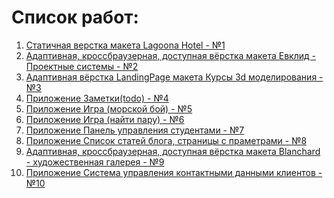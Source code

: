 # Список работ: #
1. [Статичная верстка макета Lagoona Hotel - №1](../tree/master/1 "Статичная верстка макета Lagoona Hotel - №1")
2. [Адаптивная, кроссбраузерная, доступная вёрстка макета Евклид - Проектные системы - №2](https://github.com/Mikhail39yanov/my-works/tree/master/2 "Адаптивная, кроссбраузерная, доступная вёрстка макета Евклид - Проектные системы - №2")
3. [Адаптивная вёрстка LandingPage макета Курсы 3d моделирования - №3](https://github.com/Mikhail39yanov/my-works/tree/master/3 "Адаптивная вёрстка LandingPage макета Курсы 3d моделирования - №3")
4. [Приложение Заметки(todo) - №4](https://github.com/Mikhail39yanov/my-works/tree/master/4 "Приложение Заметки(todo) - №4")
5. [Приложение Игра (морской бой) - №5](https://github.com/Mikhail39yanov/my-works/tree/master/5 "Приложение Игра (морской бой) - №5")
6. [Приложение Игра (найти пару) - №6](https://github.com/Mikhail39yanov/my-works/tree/master/6 "Приложение Игра (найти пару) - №6")
7. [Приложение Панель управления студентами - №7](https://github.com/Mikhail39yanov/my-works/tree/master/7 "Приложение Панель управления студентами - №7")
8. [Приложение Список статей блога, страницы с праметрами - №8](https://github.com/Mikhail39yanov/my-works/tree/master/8 "Приложение Список статей блога, страницы с праметрами - №8")
9. [Адаптивная, кроссбраузерная, доступная вёрстка макета Blanchard - художественная галерея - №9](https://github.com/Mikhail39yanov/my-works/tree/master/9 "Адаптивная, кроссбраузерная, доступная вёрстка макета Blanchard - художественная галерея - №9")
10. [Приложение Система управления контактными данными клиентов - №10](https://github.com/Mikhail39yanov/my-works/tree/master/10 "Приложение Система управления контактными данными клиентов - №10")
